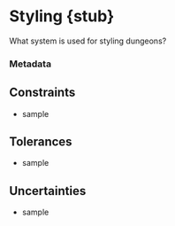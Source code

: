# Styling {stub}

What system is used for styling dungeons?

### Metadata

## Constraints
- sample

## Tolerances
- sample

## Uncertainties
- sample